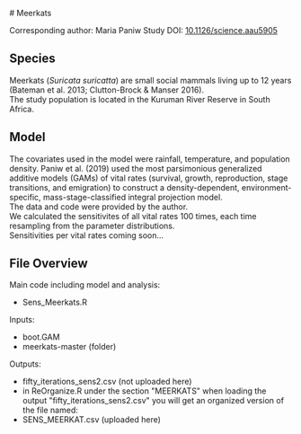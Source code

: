 
# Meerkats

Corresponding author: Maria Paniw
Study DOI: [10.1126/science.aau5905](https://www.science.org/doi/10.1126/science.aau5905)

## Species

Meerkats (_Suricata suricatta_) are small social mammals living up to 12 years (Bateman et al. 2013; Clutton-Brock & Manser 2016).  
The study population is located in the Kuruman River Reserve in South Africa.

## Model

The covariates used in the model were rainfall, temperature, and population density. Paniw et al. (2019) used the most parsimonious generalized additive models (GAMs) of vital rates (survival, growth, reproduction, stage transitions, and emigration) to construct a density-dependent, environment-specific, mass-stage-classified integral projection model.  
The data and code were provided by the author.  
We calculated the sensitivites of all vital rates 100 times, each time resampling from the parameter distributions.  
Sensitivities per vital rates coming soon...

## File Overview

Main code including model and analysis:
- Sens_Meerkats.R

Inputs:
- boot.GAM
- meerkats-master (folder)

Outputs:
- fifty_iterations_sens2.csv (not uploaded here)
- in ReOrganize.R under the section "MEERKATS" when loading the output "fifty_iterations_sens2.csv" you will get an organized version of the file named:
- SENS_MEERKAT.csv (uploaded here)
